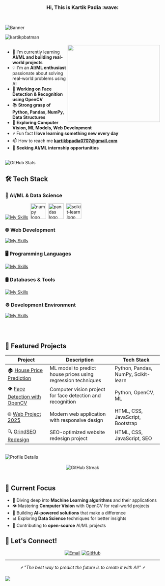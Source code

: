 <h3 align="center">Hi, This is Kartik Padia :wave: </h3>
<br>

![Banner](https://github.com/kartikpbatman/kartikpbatman/blob/main/imgs/github-header-image.png?raw=true)
  
 <img align="left" src="https://komarev.com/ghpvc/?username=kartikpbatman&label=Profile%20views&color=0e75b6&style=flat" alt="kartikpbatman" /> 
 <br>
 <br>

<img  width="300px" height="250px" align="right" src="./imgs/ai-robot-coding.png">

<link rel="stylesheet" align="left" href="https://cdnjs.cloudflare.com/ajax/libs/font-awesome/6.6.0/css/all.min.css" integrity="sha512-Kc323vGBEqzTmouAECnVceyQqyqdsSiqLQISBL29aUW4U/M7pSPA/gEUZQqv1cwx4OnYxTxve5UMg5GT6L4JJg==" crossorigin="anonymous" referrerpolicy="no-referrer" />

- 🧠 I'm currently learning **AI/ML and building real-world projects**
- 💡 I'm an **AI/ML enthusiast** passionate about solving real-world problems using AI
- 🔭 **Working on Face Detection & Recognition using OpenCV**
- 📚 **Strong grasp of Python, Pandas, NumPy, Data Structures**
- 🌱 **Exploring Computer Vision, ML Models, Web Development**
- ⚡ Fun fact **I love learning something new every day**
- 📫 How to reach me **kartikbpadia0707@gmail.com**
- 💼 **Seeking AI/ML internship opportunities**
<br>

<div align="left">
  <img src="https://github-readme-stats.vercel.app/api?username=kartikpbatman&show_icons=true&theme=dracula&hide_border=true&bg_color=0D1117&title_color=FFFFFF&icon_color=9B59B6&text_color=C9D1D9" alt="GitHub Stats" />
</div>

## 🛠️ Tech Stack

<div align="left">

### 🤖 AI/ML & Data Science
[![My Skills](https://skillicons.dev/icons?i=py,opencv)](https://skillicons.dev)
<img width="" />
<img src="https://cdn.jsdelivr.net/gh/devicons/devicon/icons/numpy/numpy-original.svg" height="50" alt="numpy logo"  />
<img width="" />
<img src="https://cdn.jsdelivr.net/gh/devicons/devicon/icons/pandas/pandas-original.svg" height="50" alt="pandas logo"  />
<img width="" />
<img src="https://upload.wikimedia.org/wikipedia/commons/0/05/Scikit_learn_logo_small.svg" height="50" alt="scikit-learn logo"  />

### 🌐 Web Development
[![My Skills](https://skillicons.dev/icons?i=html,css,js,bootstrap,mysql)](https://skillicons.dev)

### 🖥️ Programming Languages
[![My Skills](https://skillicons.dev/icons?i=c,cpp,java,py)](https://skillicons.dev)

### 🛢️ Databases & Tools
[![My Skills](https://skillicons.dev/icons?i=mysql,git,github)](https://skillicons.dev)

### ⚙️ Development Environment
[![My Skills](https://skillicons.dev/icons?i=git,github,vscode,linux)](https://skillicons.dev)

</div>
<br>
<br>

## 📌 Featured Projects

<div align="center">
  
| Project | Description | Tech Stack |
|---------|-------------|------------|
| 🏠 [House Price Prediction](https://github.com/kartikpbatman/House_Price_Pred) | ML model to predict house prices using regression techniques | Python, Pandas, NumPy, Scikit-learn |
| 👁️ [Face Detection with OpenCV](https://github.com/kartikpbatman/OpenCV_Projects) | Computer vision project for face detection and recognition | Python, OpenCV, ML |
| 🌐 [Web Project 2025](https://github.com/kartikpbatman/Web_project_2025) | Modern web application with responsive design | HTML, CSS, JavaScript, Bootstrap |
| 🔍 [GrindSEO Redesign](https://github.com/kartikpbatman/seowebsite) | SEO-optimized website redesign project | HTML, CSS, JavaScript, SEO |

</div>

<br>

<div style="display: flex; justify-content: space-between;">
  <img src="http://github-profile-summary-cards.vercel.app/api/cards/profile-details?username=kartikpbatman&theme=github_dark" alt="Profile Details" />
</div>

<br>

<div align="center">
  <img src="https://github-readme-streak-stats.herokuapp.com/?user=kartikpbatman&theme=dark&hide_border=true&background=0D1117&stroke=9B59B6&ring=9B59B6&fire=FF6B6B&currStreakLabel=FFFFFF" alt="GitHub Streak" />
</div>

<br>

## 🎯 Current Focus

- 🔬 Diving deep into **Machine Learning algorithms** and their applications
- 👁️ Mastering **Computer Vision** with OpenCV for real-world projects
- 🚀 Building **AI-powered solutions** that make a difference
- 📊 Exploring **Data Science** techniques for better insights
- 🌟 Contributing to **open-source** AI/ML projects

## 🤝 Let's Connect!

<div align="center">
  
[![Email](https://img.shields.io/badge/Email-kartikbpadia0707%40gmail.com-red?style=for-the-badge&logo=gmail&logoColor=white)](mailto:kartikbpadia0707@gmail.com)
[![GitHub](https://img.shields.io/badge/GitHub-kartikpbatman-black?style=for-the-badge&logo=github&logoColor=white)](https://github.com/kartikpbatman)

</div>

---

<div align="center">
  <i>⚡ "The best way to predict the future is to create it with AI!" ⚡</i>
</div>

![](https://github.com/halfrost/halfrost/blob/master/icons/header_1.png)
